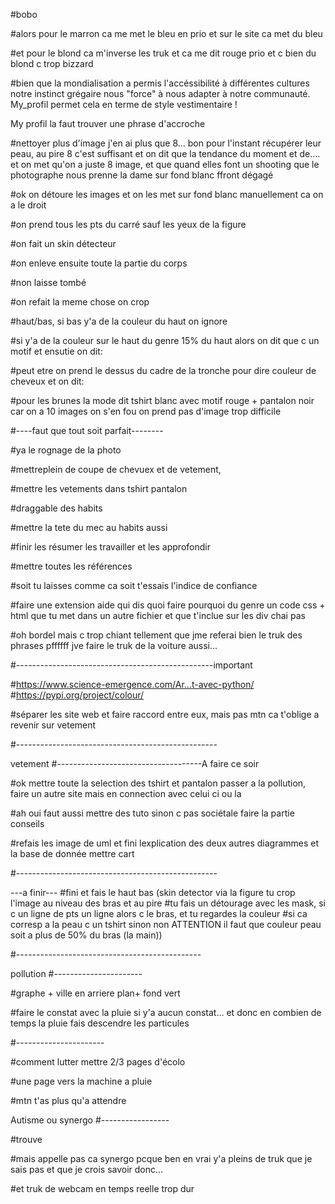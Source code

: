 #bobo

#alors pour le marron ca me met le bleu en prio et sur le site ca met du bleu

#et pour le blond ca m'inverse les truk et ca me dit rouge prio et c bien du blond c trop bizzard

#bien que la mondialisation a permis l'accéssibilité à différentes cultures notre instinct grégaire nous "force" à nous adapter à notre communauté. My_profil permet cela en terme de style vestimentaire !

My profil la faut trouver une phrase d'accroche


#nettoyer plus d'image j'en ai plus que 8... bon pour l'instant récupérer leur peau, au pire 8 c'est suffisant et on dit que la tendance du moment et de.... et on met qu'on a juste 8 image, et que quand elles font un shooting que le photographe nous prenne la dame sur fond blanc ffront dégagé

#ok on détoure les images et on les met sur fond blanc manuellement ca on a le droit

#on prend tous les pts du carré sauf les yeux de la figure

#on fait un skin détecteur

#on enleve ensuite toute la partie du corps

#non laisse tombé

#on refait la meme chose on crop

#haut/bas, si bas y'a de la couleur du haut on ignore

#si y'a de la couleur sur le haut du genre 15% du haut alors on dit que c un motif et ensutie on dit:

#peut etre on prend le dessus du cadre de la tronche pour dire couleur de cheveux et on dit:

#pour les brunes la mode dit tshirt blanc avec motif rouge + pantalon noir car on a 10 images on s'en fou on prend pas d'image trop difficile



#----faut que tout soit parfait--------

#ya le rognage de la photo 

#mettreplein de coupe de chevuex et de vetement,

#mettre les vetements dans tshirt pantalon

#draggable des habits 

#mettre la tete du mec au habits aussi

#finir les résumer les travailler et les approfondir

#mettre toutes les références

#soit tu laisses comme ca soit t'essais l'indice de confiance

#faire une extension aide qui dis quoi faire pourquoi du genre un code css + html que tu met dans un autre fichier et que t'inclue sur les div chai pas

#oh bordel mais c trop chiant tellement que jme referai bien le truk des phrases pffffff jve faire le truk de la voiture aussi...

#-------------------------------------------------important

#https://www.science-emergence.com/Ar...t-avec-python/ #https://pypi.org/project/colour/

#séparer les site web et faire raccord entre eux, mais pas mtn ca t'oblige a revenir sur vetement

#--------------------------------------------------

vetement
#------------------------------------A faire ce soir

#ok mettre toute la selection des tshirt et pantalon passer a la pollution, faire un autre site mais en connection avec celui ci ou la

#ah oui faut aussi mettre des tuto sinon c pas sociétale faire la partie conseils

#refais les image de uml et fini lexplication des deux autres diagrammes et la base de donnée mettre cart

#--------------------------------------------------

---a finir--- #fini et fais le haut bas (skin detector via la figure tu crop l'image au niveau des bras et au pire #tu fais un détourage avec les mask, si c un ligne de pts un ligne alors c le bras, et tu regardes la couleur #si ca corresp a la peau c un tshirt sinon non ATTENTION il faut que couleur peau soit a plus de 50% du bras (la main))

#----------------------------------------------

pollution
#----------------------

#graphe + ville en arriere plan+ fond vert

#faire le constat avec la pluie si y'a aucun constat... et donc en combien de temps la pluie fais descendre les particules

#----------------------

#comment lutter mettre 2/3 pages d'écolo

#une page vers la machine a pluie

#mtn t'as plus qu'a attendre

Autisme ou synergo
#-----------------

#trouve

#mais appelle pas ca synergo pcque ben en vrai y'a pleins de truk que je sais pas et que je crois savoir donc...

#et truk de webcam en temps reelle trop dur
